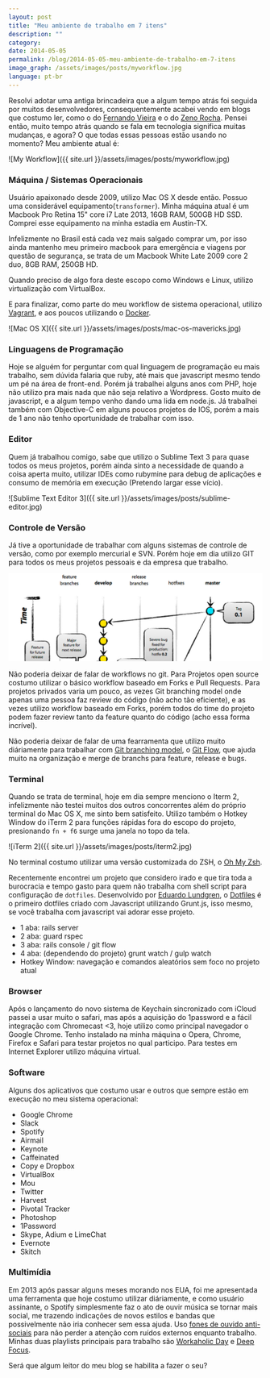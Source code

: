 ```yaml
---
layout: post
title: "Meu ambiente de trabalho em 7 itens"
description: ""
category:
date: 2014-05-05
permalink: /blog/2014-05-05-meu-ambiente-de-trabalho-em-7-itens
image_graph: /assets/images/posts/myworkflow.jpg
language: pt-br
---
```


<!-- more -->

Resolvi adotar uma antiga brincadeira que a algum tempo atrás foi seguida por muitos desenvolvedores, consequentemente acabei vendo em blogs que costumo ler, como o do [Fernando Vieira](http://simplesideias.com.br/meu-ambiente-de-desenvolvimento-em-7-itens/) e o do [Zeno Rocha](http://zenorocha.com/meu-ambiente-de-trabalho-em-7-itens/). Pensei então, muito tempo atrás quando se fala em tecnologia significa muitas mudanças, e agora? O que todas essas pessoas estão usando no momento? Meu ambiente atual é:

![My Workflow]({{ site.url }}/assets/images/posts/myworkflow.jpg)


### Máquina / Sistemas Operacionais
Usuário apaixonado desde 2009, utilizo Mac OS X desde então. Possuo uma considerável equipamento(`transformer`). Minha máquina atual é um Macbook Pro Retina 15" core i7 Late 2013, 16GB RAM, 500GB HD SSD. Comprei esse equipamento na minha estadia em Austin-TX.

Infelizmente no Brasil está cada vez mais salgado comprar um, por isso ainda mantenho meu primeiro macbook para emergência e viagens por questão de segurança, se trata de um Macbook White Late 2009 core 2 duo, 8GB RAM, 250GB HD.

Quando preciso de algo fora deste escopo como Windows e Linux, utilizo virtualização com VirtualBox.

E para finalizar, como parte do meu workflow de sistema operacional, utilizo [Vagrant](http://www.vagrantup.com/), e aos poucos utilizando o [Docker](https://www.docker.io/).


![Mac OS X]({{ site.url }}/assets/images/posts/mac-os-mavericks.jpg)


### Linguagens de Programação
Hoje se alguém for perguntar com qual linguagem de programação eu mais trabalho, sem dúvida falaria que ruby, até mais que javascript mesmo tendo um pé na área de front-end. Porém já trabalhei alguns anos com PHP, hoje não utilizo pra mais nada que não seja relativo a Wordpress. Gosto muito de javascript, e a algum tempo venho dando uma lida em node.js. Já trabalhei também com Objective-C em alguns poucos projetos de IOS, porém a mais de 1 ano não tenho oportunidade de trabalhar com isso.

### Editor
Quem já trabalhou comigo, sabe que utilizo o Sublime Text 3 para quase todos os meus projetos, porém ainda sinto a necessidade de quando a coisa aperta muito, utilizar IDEs como rubymine para debug de aplicações e consumo de memória em execução (Pretendo largar esse vício).

![Sublime Text Editor 3]({{ site.url }}/assets/images/posts/sublime-editor.jpg)


### Controle de Versão
Já tive a oportunidade de trabalhar com alguns sistemas de controle de versão, como por exemplo mercurial e SVN. Porém hoje em dia utilizo GIT para todos os meus projetos pessoais e da empresa que trabalho.

![Git Branching Model](/assets/images/posts/git-branching-model.jpg)

Não poderia deixar de falar de workflows no git. Para Projetos open source costumo utilizar o básico workflow baseado em Forks e Pull Requests. Para projetos privados varia um pouco, as vezes Git branching model onde apenas uma pessoa faz review do código (não acho tão eficiente), e as vezes utilizo workflow baseado em Forks, porém todos do time do projeto podem fazer review tanto da feature quanto do código (acho essa forma incrível).

Não poderia deixar de falar de uma fearramenta que utilizo muito diáriamente para trabalhar com [Git branching model](http://nvie.com/posts/a-successful-git-branching-model/), o [Git Flow](http://danielkummer.github.io/git-flow-cheatsheet/), que ajuda muito na organização e merge de branchs para feature, release e bugs.

### Terminal
Quando se trata de terminal, hoje em dia sempre menciono o Iterm 2, infelizmente não testei muitos dos outros concorrentes além do próprio terminal do Mac OS X, me sinto bem satisfeito. Utilizo também o Hotkey Window do iTerm 2 para funções rápidas fora do escopo do projeto, presionando `fn + f6` surge uma janela no topo da tela.

![iTerm 2]({{ site.url }}/assets/images/posts/iterm2.jpg)

No terminal costumo utilizar uma versão customizada do ZSH, o [Oh My Zsh](https://github.com/robbyrussell/oh-my-zsh).

Recentemente encontrei um projeto que considero irado e que tira toda a burocracia e tempo gasto para quem não trabalha com shell script para configuração de `dotfiles`. Desenvolvido por [Eduardo Lundgren](https://github.com/eduardolundgren), o [Dotfiles](https://github.com/eduardolundgren/dotfiles) é o primeiro dotfiles criado com Javascript utilizando Grunt.js, isso mesmo, se você trabalha com javascript vai adorar esse projeto.

* 1 aba: rails server
* 2 aba: guard rspec
* 3 aba: rails console / git flow
* 4 aba: (dependendo do projeto) grunt watch / gulp watch
* Hotkey Window: navegação e comandos aleatórios sem foco no projeto atual

### Browser
Após o lançamento do novo sistema de Keychain sincronizado com iCloud passei a usar muito o safari, mas após a aquisição do 1password e a fácil integração com Chromecast <3, hoje utilizo como principal navegador o Google Chrome. Tenho instalado na minha máquina o Opera, Chrome, Firefox e Safari para testar projetos no qual participo. Para testes em Internet Explorer utilizo máquina virtual.

### Software
Alguns dos aplicativos que costumo usar e outros que sempre estão em execução no meu sistema operacional:

* Google Chrome
* Slack
* Spotify
* Airmail
* Keynote
* Caffeinated
* Copy e Dropbox
* VirtualBox
* Mou
* Twitter
* Harvest
* Pivotal Tracker
* Photoshop
* 1Password
* Skype, Adium e LimeChat
* Evernote
* Skitch


### Multimídia
Em 2013 após passar alguns meses morando nos EUA, foi me apresentada uma ferramenta que hoje costumo utilizar diáriamente, e como usuário assinante, o Spotify simplesmente faz o ato de ouvir música se tornar mais social, me trazendo indicações de novos estilos e bandas que possivelmente não iria conhecer sem essa ajuda. Uso [fones de ouvido anti-sociais](http://www.amazon.com/Audio-Technica-ATH-M50-Professional-Monitor-Headphones/dp/B000ULAP4U/ref=sr_1_2?ie=UTF8&qid=1399264243&sr=8-2&keywords=audiotechnica+ath+m50) para não perder a atenção com ruídos externos enquanto trabalho. Minhas duas playlists principais para trabalho são [Workaholic Day](http://open.spotify.com/user/1298209581/playlist/6Y4nLRqsVyQmZQvkF0KXkL) e [Deep Focus](http://open.spotify.com/user/spotify/playlist/2ujjMpFriZ2nayLmrD1Jgl).


Será que algum leitor do meu blog se habilita a fazer o seu?